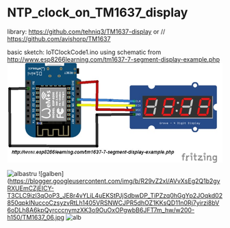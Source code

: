 # NTP_clock_on_TM1637_display
library: https://github.com/tehniq3/TM1637-display or // https://github.com/avishorp/TM1637

basic sketch: IoTClockCode1.ino using schematic from http://www.esp8266learning.com/tm1637-7-segment-display-example.php
![basic schematic](https://github.com/tehniq3/NTP_clock_on_TM1637_display/blob/main/wemos-and-TM1637_bb.jpg)

![albastru](https://blogger.googleusercontent.com/img/b/R29vZ2xl/AVvXsEg20-1u6pfqt0P6uqmjdVp9uc7U1P2HaSVSflQ2bcJ5porYFKUsoCcFRy9_0DWW-bKnJleebmGTInYdik-y_WKtgQV58OA20uTqsIXN5oNXncPM7mFcqVFvQsRR5Ca0z0Se0FV4kRYIcvHjXNRlqIoSoBDEjHnhQOCTCd9WoRCCbSPQKB74Fxp2Cb_3Dw/w200-h150/TM1637_05.jpg)
![galben](https://blogger.googleusercontent.com/img/b/R29vZ2xl/AVvXsEg2Q1b2gyRXUEmCZjEICY-T3CLC9izl3qOoP3_JE8r4vYLiL4uEKStPJjSdbwDP_TiPZzq0hGgYp2JOqkd02850qpkINuccoCzsyzvRtLh1405VRSNWCJPR5dhOZ1KKsQD11n0Rj7yirzi8bV6oDLh8A6kpQyrcccnymzXK3o9OuOxOPgwbB6JFT7m_hw/w200-h150/TM1637_06.jpg
![alb](https://blogger.googleusercontent.com/img/b/R29vZ2xl/AVvXsEgRmfJ_mJEeY6H_QVtXESX-vegdeywY3gV0ZOrlnMfVncW5ziMbjHSAKacWzfV0WyYCK2eEAuL7aqCsQVQs1oXMN4VhGGJs95_uxthkVAS5voqPnBOef-ClFZocaXD4AsY16fC25V2dD8bUUrUA18MAklgS5fcB9_C196wV9sD4CVcpAfIWbfVvfdMqHQ/w200-h150/TM1637_07.jpg)


